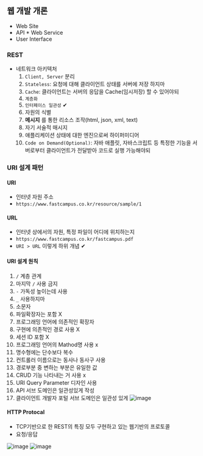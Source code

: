## 웹 개발 개론
- Web Site 
- API * Web Service
- User Interface

### REST
- 네트워크 아키텍처
  1. `Client, Server` 분리
  2. `Stateless`: 요청에 대해 클라이언트 상태를 서버에 저장 하지마
  3. `Cache`: 클라이언트는 서버의 응답을 Cache(임시저장) 할 수 있어야되
  4. `계층화`
  5. `인터페이스 일관성` ✔
    1. 자원의 식별
    2. __메시지__ 를 통한 리소스 조작(html, json, xml, text)
    3. 자기 서술적 매시지
    4. 애플리케이션 상태에 대한 엔진으로써 하이퍼미디어
  7. `Code on Demand(Optional)`: 자바 애플릿, 자바스크립트 등 특정한 기능을 서버로부터 클라이언트가 전달받아 코드로 실행 가능해야되

### URI 설계 패턴
#### URI
- 인터넷 자원 주소
- `https://www.fastcampus.co.kr/resource/sample/1`
#### URL
- 인터넷 상에서의 자원, 특정 파일이 어디에 위치하는지
- `https://www.fastcampus.co.kr/fastcampus.pdf`
- `URI > URL`  이렇게 하위 개념 ✔

#### URI 설계 원칙
1. `/` 계층 관계
2. 마지막 `/` 사용 금지
3. `-` 가독성 높이는데 사용
4. `_` 사용하지마
5. 소문자
6. 파일확장자는 포함 X
7. 프로그래밍 언어에 의존적인 확장자
8. 구현에 의존적인 경로 사용 X
9. 세션 ID 포함 X
10. 프로그래밍 언어의 Mathod명 사용 x
11. 명수형에는 단수보다 복수
12. 컨트롤러 이름으로는 동사나 동사구 사용
13. 경로부분 중 변하는 부분은 유일한 값
14. CRUD 기능 나타내는 거 사용 x
15. URI Query Parameter 디자인 사용
16. API 서브 도메인은 일관성있게 작성
17. 클라이언트 개발자 포털 서브 도메인은 일관성 있게
![image](https://user-images.githubusercontent.com/61215550/154179340-c4c6a5f4-8f9d-43f1-96d4-44ce608d1402.png)

#### HTTP Protocal
- TCP기반으로 한 REST의 특징 모두 구현하고 있는 웹기반의 프로토콜
- 요청/응답

![image](https://user-images.githubusercontent.com/61215550/154179515-13e3366f-9976-43dd-949b-fb9cf1d1bd60.png)
![image](https://user-images.githubusercontent.com/61215550/154179575-058e84ac-8c75-43cb-8145-97ec55634529.png)

